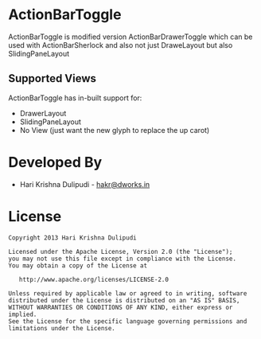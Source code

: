 ActionBarToggle
==========

ActionBarToggle is modified version ActionBarDrawerToggle which can be used with ActionBarSherlock 
and also not just DraweLayout but also SlidingPaneLayout

## Supported Views

ActionBarToggle has in-built support for:

 * DrawerLayout
 * SlidingPaneLayout
 * No View (just want the new glyph to replace the up carot)

Developed By
============

* Hari Krishna Dulipudi - <hakr@dworks.in>


License
=======

    Copyright 2013 Hari Krishna Dulipudi

    Licensed under the Apache License, Version 2.0 (the "License");
    you may not use this file except in compliance with the License.
    You may obtain a copy of the License at

       http://www.apache.org/licenses/LICENSE-2.0

    Unless required by applicable law or agreed to in writing, software
    distributed under the License is distributed on an "AS IS" BASIS,
    WITHOUT WARRANTIES OR CONDITIONS OF ANY KIND, either express or implied.
    See the License for the specific language governing permissions and
    limitations under the License.





[1]: https://play.google.com/store/apps/details?id=dev.dworks.apps.anexplorer
